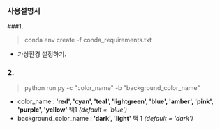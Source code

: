 ### 사용설명서


###1.
> conda env create -f conda_requirements.txt
- 가상환경 설정하기.

### 2. 
> python run.py -c "color_name" -b "background_color_name"

- color_name :<b> 'red', 'cyan', 'teal', 'lightgreen', 'blue', 'amber', 'pink', 'purple', 'yellow'</b> 택1
  <i>(default = 'blue')</i>
- background_color_name :<b> 'dark', 'light' </b>택 1 <i>(default = 'dark')</i>
